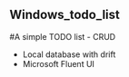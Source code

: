 ## Windows_todo_list


#A simple TODO list - CRUD

- Local database with drift
- Microsoft Fluent UI



